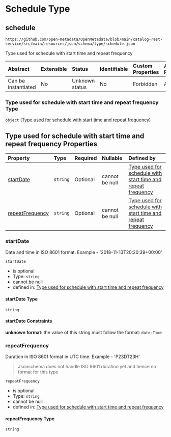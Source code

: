 # Schedule Type

## schedule

```text
https://github.com/open-metadata/OpenMetadata/blob/main/catalog-rest-service/src/main/resources/json/schema/type/schedule.json
```

Type used for schedule with start time and repeat frequency

| Abstract | Extensible | Status | Identifiable | Custom Properties | Additional Properties | Access Restrictions | Defined In |
| :--- | :--- | :--- | :--- | :--- | :--- | :--- | :--- |
| Can be instantiated | No | Unknown status | No | Forbidden | Allowed | none | [schedule.json](https://github.com/open-metadata/OpenMetadata/tree/88ab3784a5a9e2cfcf56bbb144522498eb33184c/docs/openmetadata-apis/https:/github.com/open-metadata/OpenMetadata/blob/main/catalog-rest-service/src/main/resources/json/schema/type/schedule.json) |

### Type used for schedule with start time and repeat frequency Type

`object` \([Type used for schedule with start time and repeat frequency](schedule.md)\)

## Type used for schedule with start time and repeat frequency Properties

| Property | Type | Required | Nullable | Defined by |
| :--- | :--- | :--- | :--- | :--- |
| [startDate](schedule.md#startdate) | `string` | Optional | cannot be null | [Type used for schedule with start time and repeat frequency](https://github.com/open-metadata/OpenMetadata/tree/88ab3784a5a9e2cfcf56bbb144522498eb33184c/docs/openmetadata-apis/schemas/types/basic-definitions-datetime.md) |
| [repeatFrequency](schedule.md#repeatfrequency) | `string` | Optional | cannot be null | [Type used for schedule with start time and repeat frequency](https://github.com/open-metadata/OpenMetadata/tree/88ab3784a5a9e2cfcf56bbb144522498eb33184c/docs/openmetadata-apis/schemas/types/basic-definitions-duration.md) |

### startDate

Date and time in ISO 8601 format. Example - '2018-11-13T20:20:39+00:00'

`startDate`

* is optional
* Type: `string`
* cannot be null
* defined in: [Type used for schedule with start time and repeat frequency](https://github.com/open-metadata/OpenMetadata/tree/88ab3784a5a9e2cfcf56bbb144522498eb33184c/docs/openmetadata-apis/schemas/types/basic-definitions-datetime.md)

#### startDate Type

`string`

#### startDate Constraints

**unknown format**: the value of this string must follow the format: `date-Time`

### repeatFrequency

Duration in ISO 8601 format in UTC time. Example - 'P23DT23H'

> Jsonschema does not handle ISO 8601 duration yet and hence no format for this type

`repeatFrequency`

* is optional
* Type: `string`
* cannot be null
* defined in: [Type used for schedule with start time and repeat frequency](https://github.com/open-metadata/OpenMetadata/tree/88ab3784a5a9e2cfcf56bbb144522498eb33184c/docs/openmetadata-apis/schemas/types/basic-definitions-duration.md)

#### repeatFrequency Type

`string`

